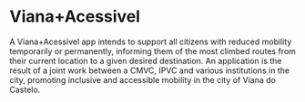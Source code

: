 # Viana+Acessivel
 A Viana+Acessivel app intends to support all citizens with reduced mobility temporarily or permanently, informing them of the most climbed routes from their current location to a given desired destination. An application is the result of a joint work between a CMVC, IPVC and various institutions in the city, promoting inclusive and accessible mobility in the city of Viana do Castelo.
